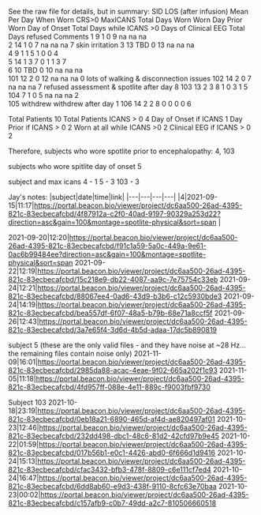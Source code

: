 See the raw file for details, but in summary:
	SID	LOS (after infusion)	Mean Per Day When Worn			CRS>0	MaxICANS	Total Days Worn	Worn Day Prior	Worn Day of Onset	Total Days while ICANS >0	Days of Clinical EEG 	Total Days refused			Comments
	1	9				1	0	9	na	na	na					
	2	14				1	0	7	na	na	na		7			skin irritation
	3	13				TBD	0	13	na	na	na					
	4	9				1	1	5	1	0	0		4			
	5	14				1	3	7	0	1	1	3	7			
	6	10				TBD	0	10	na	na	na					
	101	12				2	0	12	na	na	na		0			lots of walking & disconnection issues
	102	14				2	0	7	na	na	na		7			refused assessment & spotlite after day 8
	103	13				2	3	8	1	0	3	1	5			
	104	7				1	0	5	na	na	na		2			
	105	withdrew														withdrew after day 1
	106	14				2	2	8	0	0	0	0	6			


Total Patients		10
Total Patients ICANS > 0		4
Day of Onset if ICANS		1
Day Prior if ICANS > 0		2
Worn at all while ICANS >0		2
Clinical EEG if ICANS > 0		2

Therefore, subjects who wore spotlite prior to encephalopathy:
4, 103

subjects who wore spitlite day of onset
5

subject and max icans
4 - 1
5 - 3
103 - 3

Jay's notes:
|subject|date|time|link|
|---|---|---|---|
|4|2021-09-15|11:17|https://portal.beacon.bio/viewer/project/dc6aa500-26ad-4395-821c-83ecbecafcbd/4f87912a-c2f0-40ad-9197-90329a253d22?direction=asc&gain=100&montage=spotlite-physical&sort=span |

2021-09-20|12:20|https://portal.beacon.bio/viewer/project/dc6aa500-26ad-4395-821c-83ecbecafcbd/f91c1a59-5a0c-449a-9e61-0ac6b99484ee?direction=asc&gain=100&montage=spotlite-physical&sort=span
2021-09-22|12:19|https://portal.beacon.bio/viewer/project/dc6aa500-26ad-4395-821c-83ecbecafcbd/15c218e9-db22-4087-aa9c-7e75754c33eb
2021-09-24|12:21|https://portal.beacon.bio/viewer/project/dc6aa500-26ad-4395-821c-83ecbecafcbd/88067ee4-0ad6-43d9-b3b6-c12c5930bde3
2021-09-24|14:19|https://portal.beacon.bio/viewer/project/dc6aa500-26ad-4395-821c-83ecbecafcbd/bea557df-6f07-48a5-b79b-68e71a8ccf5f
2021-09-26|12:43|https://portal.beacon.bio/viewer/project/dc6aa500-26ad-4395-821c-83ecbecafcbd/3a7e65f4-3d6d-4b5d-adaa-17dc5b890819

subject 5 (these are the only valid files - and they have noise at ~28 Hz... the remaining files contain noise only)
2021-11-09|16:01|https://portal.beacon.bio/viewer/project/dc6aa500-26ad-4395-821c-83ecbecafcbd/2985da88-acac-4eae-9f02-665a202f1c93
2021-11-05|11:18|https://portal.beacon.bio/viewer/project/dc6aa500-26ad-4395-821c-83ecbecafcbd/4fd957ff-088e-4e11-889c-f9003fbf9730

Subject 103
2021-10-18|23:19|https://portal.beacon.bio/viewer/project/dc6aa500-26ad-4395-821c-83ecbecafcbd/0eb18a21-6890-465d-af4d-ae820497af01
2021-10-23|12:46|https://portal.beacon.bio/viewer/project/dc6aa500-26ad-4395-821c-83ecbecafcbd/232dd498-dbc1-48c6-81d2-42cfd97b9e45
2021-10-22|01:59|https://portal.beacon.bio/viewer/project/dc6aa500-26ad-4395-821c-83ecbecafcbd/017b56b1-e0c1-4426-abd0-6f666d1d9416
2021-10-24|15:13|https://portal.beacon.bio/viewer/project/dc6aa500-26ad-4395-821c-83ecbecafcbd/cfac3432-bfb3-478f-8809-c6e111cf7ed4
2021-10-24|16:47|https://portal.beacon.bio/viewer/project/dc6aa500-26ad-4395-821c-83ecbecafcbd/6dd8ab60-e9d3-438f-9110-8cfc63e70baa
2021-10-23|00:02|https://portal.beacon.bio/viewer/project/dc6aa500-26ad-4395-821c-83ecbecafcbd/c157afb9-c0b7-49dd-a2c7-810506660518
